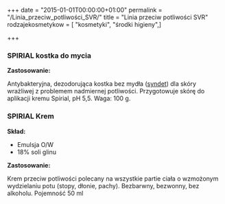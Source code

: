 +++
date = "2015-01-01T00:00:00+01:00"
permalink = "/Linia_przeciw_potliwości_SVR/"
title = "Linia przeciw potliwości SVR"
rodzajekosmetykow = [ "kosmetyki", "środki higieny",]

+++

### SPIRIAL kostka do mycia

**Zastosowanie:**

Antybakteryjna, dezodorująca kostka bez mydła ([syndet](/atopedia/syndety "wikilink")) dla skóry wrażliwej z problemem nadmiernej potliwości. Przygotowuje skórę do aplikacji kremu Spirial, pH 5,5. Waga: 100 g.

### SPIRIAL Krem

**Skład:**

-   Emulsja O/W
-   18% soli glinu

**Zastosowanie:**

Krem przeciw potliwości polecany na wszystkie partie ciała o wzmożonym wydzielaniu potu (stopy, dłonie, pachy). Bezbarwny, bezwonny, bez alkoholu. Pojemność 50 ml
